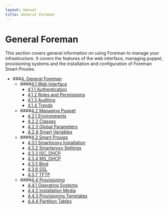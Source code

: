 ```yaml
---
layout: manual
title: General Foreman
---
```


# General Foreman

This section covers general information on using Foreman to manage your infrastructure. It covers the features of the web interface, managing puppet, provisioning systems and the installation and configuration of Foreman Smart Proxies.

* ###[4. General Foreman](/manuals/1.0/4_general_foreman.html)
    * ####[4.1 Web Interface](#)
        * [4.1.1 Authentication](/manuals/1.0/4.1.1_authentication.html)
        * [4.1.2 Roles and Permissions](/manuals/1.0/4.1.2_roles_and_permissions.html)
        * [4.1.3 Auditing](#)
        * [4.1.4 Trends](#)
    * ####[4.2 Managing Puppet](#)
        * [4.2.1 Environments](#)
        * [4.2.2 Classes](#)
        * [4.2.3 Global Parameters](#)
        * [4.2.4 Smart Variables](#)
    * ####[4.3 Smart Proxies](/manuals/1.0/4.3_smartproxy.html)
        * [4.3.1 Smartproxy Installation](/manuals/1.0/4.3.1_smartproxy_installation.html)
        * [4.3.2 Smartproxy Settings](/manuals/1.0/4.3.2_smartproxy_settings.html)
        * [4.3.3 ISC_DHCP](/manuals/1.0/4.3.3_isc_dhcp.html)
        * [4.3.4 MS_DHCP](/manuals/1.0/4.3.4_ms_dhcp.html)
        * [4.3.5 Bind](/manuals/1.0/4.3.5_bind.html)
        * [4.3.6 SSL](/manuals/1.0/4.3.6_smartproxy_ssl.html)
        * [4.3.7 TFTP](/manuals/1.0/4.3.7_smartproxy_tftp.html)
    * ####[4.4 Provisioning](#)
        * [4.4.1 Operating Systems](#)
        * [4.4.2 Installation Media](#)
        * [4.4.3 Provisioning Templates](#)
        * [4.4.4 Partition Tables](#)